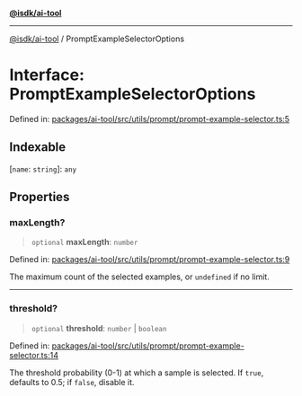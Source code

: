 [**@isdk/ai-tool**](../README.md)

***

[@isdk/ai-tool](../globals.md) / PromptExampleSelectorOptions

# Interface: PromptExampleSelectorOptions

Defined in: [packages/ai-tool/src/utils/prompt/prompt-example-selector.ts:5](https://github.com/isdk/ai-tool.js/blob/b0ee9498dddfa5222989cf00502bb34c601df743/src/utils/prompt/prompt-example-selector.ts#L5)

## Indexable

\[`name`: `string`\]: `any`

## Properties

### maxLength?

> `optional` **maxLength**: `number`

Defined in: [packages/ai-tool/src/utils/prompt/prompt-example-selector.ts:9](https://github.com/isdk/ai-tool.js/blob/b0ee9498dddfa5222989cf00502bb34c601df743/src/utils/prompt/prompt-example-selector.ts#L9)

The maximum count of the selected examples, or `undefined` if no limit.

***

### threshold?

> `optional` **threshold**: `number` \| `boolean`

Defined in: [packages/ai-tool/src/utils/prompt/prompt-example-selector.ts:14](https://github.com/isdk/ai-tool.js/blob/b0ee9498dddfa5222989cf00502bb34c601df743/src/utils/prompt/prompt-example-selector.ts#L14)

The threshold probability (0-1) at which a sample is selected.
If `true`, defaults to 0.5; if `false`, disable it.
